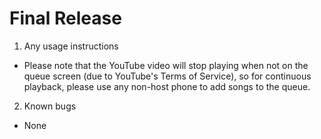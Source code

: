 # Final Release

1. Any usage instructions
* Please note that the YouTube video will stop playing when not on the queue screen (due to YouTube's Terms of Service), so for continuous playback, please use any non-host phone to add songs to the queue.

2. Known bugs
* None